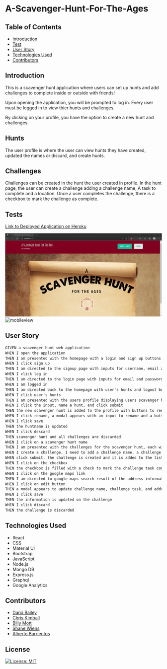 # A-Scavenger-Hunt-For-The-Ages

## Table of Contents 
- [Introduction](#introduction)
- [Test](#tests)
- [User Story](#user-story)
- [Technologies Used](#technologies-used)
- [Contributors](#contributors)

## Introduction

This is a scavenger hunt application where users can set up hunts and add challenges to complete inside or outside with friends!

Upon opening the application, you will be prompted to log in. Every user must be logged in to view thier hunts and challenges.

By clicking on your profile, you have the option to create a new hunt and challenges.

## Hunts

The user profile is where the user can view hunts they have created, updated the names or discard, and create hunts.


## Challenges

Challenges can be created in the hunt the user created in profile. In the hunt page, the user can create a challenge adding a challenge name, A task to complete and a location. Once a user completes the challenge, there is a checkbox to mark the challenge as complete.


## Tests
[Link to Deployed Application on Heroku](https://a-scavenger-hunt-for-the-ages.herokuapp.com/)


![Desktop view screenshot of homepage](/client/src/assets/Readme.png)
![mobileview](/client/src/assets/)

## User Story

```md
GIVEN a scavenger hunt web application
WHEN I open the application
THEN I am presented with the homepage with a login and sign up buttons
WHEN I click sign up
THEN I am directed to the signup page with inputs for username, email and password
WHEN I click log in
THEN I am directed to the login page with inputs for email and password
WHEN I am logged in 
THEN I am directed back to the homepage with user's hunts and logout buttons
WHEN I click user's hunts
THEN I am presented with the users profile displaying users scavenger hunts with buttons to rename or discard and a form to create a new scavenger hunt
WHEN I click the input, name a hunt, and click submit
THEN the new scavenger hunt is added to the profile with buttons to rename and discard
WHEN I click rename, a modal appears with an input to rename and a button to save
WHEN I click save 
THEN the huntname is updated
WHEN I click descard
THEN scavenger hunt and all challenges are discarded
WHEN I click on a scavenger hunt name
THEN I am presented with the challenges for the scavenger hunt, each with a checkbox, a link to google maps, buttons to edit or discard and a new challenge form
WHEN I create a challenge, I need to add a challenge name, a challenge task, and address information
WHEN click submit, the challenge is created and it is added to the list of challenges
WHEN I click on the checkbox 
THEN the checkbox is filled with a check to mark the challenge task completed
WHEN I click on the google maps link
THEN I am directed to google maps search result of the address information
WHEN I click on edit button 
THEN a modal appears to update challenge name, challenge task, and address information and a save button
WHEN I click save
THEN the information is updated on the challenge
WHEN I click discard 
THEN the challenge is discarded
```

## Technologies Used

- React
- CSS
- Material UI
- Bootstrap
- JavaScript
- Node.js
- Mongo DB
- Express.js
- Graphql
- Google Analytics

## Contributors

- [Darci Bailey](https://github.com/dbailey321)
- [Chris Kimball](https://github.com/chriskimball)
- [Billy Mott](https://github.com/Billygm)
- [Shane Wiens](https://github.com/ShaneWiens)
- [Alberto Barrientos](https://github.com/Bertokeys1)

## License

[![License: MIT](https://img.shields.io/badge/License-MIT-yellow.svg)](https://opensource.org/licenses/MIT)